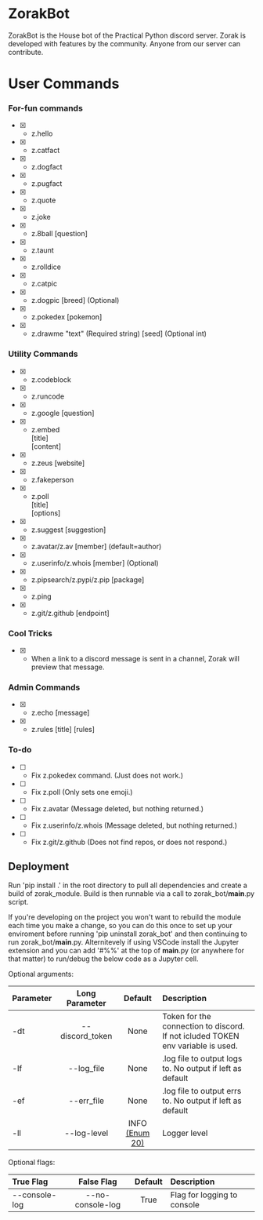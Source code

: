 # ZorakBot

ZorakBot is the House bot of the Practical Python discord server. Zorak is developed with features by the community. Anyone from our server can contribute. 


# User Commands
### For-fun commands
- [X] - z.hello
- [X] - z.catfact
- [X] - z.dogfact
- [X] - z.pugfact
- [X] - z.quote
- [X] - z.joke
- [X] - z.8ball [question]
- [X] - z.taunt
- [X] - z.rolldice
- [X] - z.catpic
- [X] - z.dogpic [breed] (Optional)
- [X] - z.pokedex [pokemon]
- [X] - z.drawme "text" (Required string) [seed] (Optional int)

### Utility Commands
- [X] - z.codeblock
- [X] - z.runcode
- [X] - z.google [question]
- [X] - z.embed </br>[title]</br>[content]
- [X] - z.zeus [website]
- [X] - z.fakeperson
- [X] - z.poll </br>[title]</br>[options]
- [X] - z.suggest [suggestion]
- [X] - z.avatar/z.av [member] (default=author)
- [X] - z.userinfo/z.whois [member] (Optional)
- [X] - z.pipsearch/z.pypi/z.pip [package]
- [X] - z.ping
- [X] - z.git/z.github [endpoint]

### Cool Tricks
- [X] - When a link to a discord message is sent in a channel, Zorak will preview that message.

### Admin Commands
- [X] - z.echo [message]
- [X] - z.rules [title] [rules]

### To-do
- [ ] - Fix z.pokedex command. (Just does not work.)
- [ ] - Fix z.poll (Only sets one emoji.)
- [ ] - Fix z.avatar (Message deleted, but nothing returned.)
- [ ] - Fix z.userinfo/z.whois (Message deleted, but nothing returned.)
- [ ] - Fix z.git/z.github (Does not find repos, or does not respond.)




## Deployment

Run 'pip install .' in the root directory to pull all dependencies and create a build of zorak_module. Build is then runnable via a call to  zorak_bot/__main__.py script.

If you're developing on the project you won't want to rebuild the module each time you make a change, so you can do this once to set up your enviroment before running 'pip uninstall zorak_bot' and then continuing to run zorak_bot/__main__.py. Alternitevely if using VSCode install the Jupyter extension and you can add '#%%' at the top of __main__.py (or anywhere for that matter) to run/debug the below code as a Jupyter cell.

Optional arguments: 

| Parameter |   Long Parameter   |                                     Default                                     | Description                                               |
| :-------- | :----------------: | :-----------------------------------------------------------------------------: | :-------------------------------------------------------- |
| -dt       |    --discord_token |                                      None                                       | Token for the connection to discord. If not icluded TOKEN env variable is used. |
| -lf       |    --log_file      |                                      None                                       | .log file to output logs to. No output if left as default |
| -ef       |    --err_file      |                                      None                                       | .log file to output errs to. No output if left as default |
| -ll       |    --log-level     | INFO [(Enum 20)](https://docs.python.org/3/library/logging.html#logging-levels) | Logger level                                              |

Optional flags:

| True Flag     |    False Flag    | Default | Description                 |
| :------------ | :--------------: | :-----: | :-------------------------- |
| --console-log | --no-console-log |  True   | Flag for logging to console |
